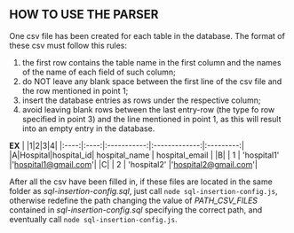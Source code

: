 ## HOW TO USE THE PARSER
One csv file has been created for each table in the database. The format of these csv must follow this rules:
1. the first row contains the table name in the first column and the names of the name of each field of such column;
2. do NOT leave any blank space between the first line of the csv file and the row mentioned in point 1;
3. insert the database entries as rows under the respective column;
4. avoid leaving blank rows between the last entry-row (the type fo row specified in point 3) and the line mentioned in point 1, as this will result into an empty entry in the database.

**EX**
| |1|2|3|4|
|:----:|:----:|:-----------:|:-------------:|:---------:|
|A|Hospital|hospital_id| hospital_name |    hospital_email 	|
|B|        |     1     |  'hospital1'  |'hospital1@gmail.com'|
|C|        |     2     |  'hospital2'  |'hospital2@gmail.com'|

After all the csv have been filled in, if these files are located in the same folder as  *sql-insertion-config.sql*, just call `node sql-insertion-config.js`, otherwise redefine the path changing the value of *PATH_CSV_FILES* contained in *sql-insertion-config.sql* specifying the correct path, and eventually call  `node sql-insertion-config.js`.